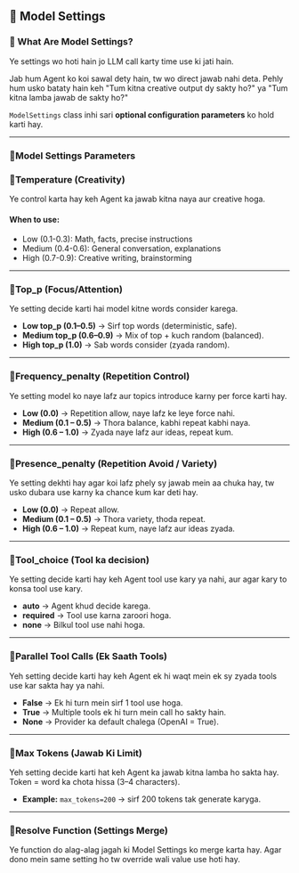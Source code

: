 ## 🔹 Model Settings

### 🔸 What Are Model Settings?

Ye settings wo hoti hain jo LLM call karty time use ki jati hain.

Jab hum Agent ko koi sawal dety hain, tw wo direct jawab nahi deta. Pehly hum usko bataty hain keh "Tum kitna creative output dy sakty ho?" ya "Tum kitna lamba jawab de sakty ho?"

`ModelSettings` class inhi sari **optional configuration parameters** ko hold karti hay.


---

### 🔸Model Settings Parameters

### 🔸Temperature (Creativity)

Ye control karta hay keh Agent ka jawab kitna naya aur creative hoga.

#### When to use:

- Low (0.1-0.3): Math, facts, precise instructions
- Medium (0.4-0.6): General conversation, explanations
- High (0.7-0.9): Creative writing, brainstorming

---

### 🔸Top_p (Focus/Attention)

Ye setting decide karti hai model kitne words consider karega.

- **Low top_p (0.1–0.5)** → Sirf top words (deterministic, safe).
- **Medium top_p (0.6–0.9)** → Mix of top + kuch random (balanced).
- **High top_p (1.0)** → Sab words consider (zyada random).

---

### 🔸Frequency_penalty (Repetition Control)

Ye setting model ko naye lafz aur topics introduce karny per force karti hay.

- **Low (0.0)** → Repetition allow, naye lafz ke leye force nahi.
- **Medium (0.1 – 0.5)** → Thora balance, kabhi repeat kabhi naya.
- **High (0.6 – 1.0)** → Zyada naye lafz aur ideas, repeat kum.

---

### 🔸Presence_penalty (Repetition Avoid / Variety)

Ye setting dekhti hay agar koi lafz phely sy jawab mein aa chuka hay, tw usko dubara use karny ka chance kum kar deti hay.

- **Low (0.0)** → Repeat allow.
- **Medium (0.1 – 0.5)** → Thora variety, thoda repeat.
- **High (0.6 – 1.0)** → Repeat kum, naye lafz aur ideas zyada.

---

### 🔸Tool_choice (Tool ka decision)

Ye setting decide karti hay keh Agent tool use kary ya nahi, aur agar kary to konsa tool use kary.

- **auto** → Agent khud decide karega.
- **required** → Tool use karna zaroori hoga.
- **none** → Bilkul tool use nahi hoga.

---

### 🔸Parallel Tool Calls (Ek Saath Tools)

Yeh setting decide karti hay keh Agent ek hi waqt mein ek sy zyada tools use kar sakta hay ya nahi.

- **False** → Ek hi turn mein sirf 1 tool use hoga.
- **True** → Multiple tools ek hi turn mein call ho sakty hain.
- **None** → Provider ka default chalega (OpenAI = True).

---

### 🔸Max Tokens (Jawab Ki Limit)

Yeh setting decide karti hat keh Agent ka jawab kitna lamba ho sakta hay. Token = word ka chota hissa (3–4 characters).

- **Example:** `max_tokens=200` → sirf 200 tokens tak generate karyga.

---

### 🔸Resolve Function (Settings Merge)

Ye function do alag-alag jagah ki Model Settings ko merge karta hay. Agar dono mein same setting ho tw override wali value use hoti hay.